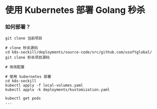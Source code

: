 # 使用 Kubernetes 部署 Golang 秒杀

### 如何部署？

```
git clone 当前项目

# clone 秒杀源码
cd k8s-seckill/deployments/source-code/src/github.com/usoftglobal/
git clone 秒杀项目源码

# 改改配置

# 使用 kubernetes 部署
cd k8s-seckill
kubectl apply -f local-volumes.yaml
kubectl applu -k deployments/kustomization.yaml

kubectl get pods
...
```